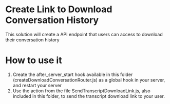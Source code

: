# Create Link to Download Conversation History

This solution will create a API endpoint that users can access to download their conversation history

# How to use it

1. Create the after_server_start hook available in this folder (createDownloadConversationRouter.js) as a global hook in your server, and restart your server
2. Use the action from the file SendTranscriptDownloadLink.js, also included in this folder, to send the transcript download link to your user.
